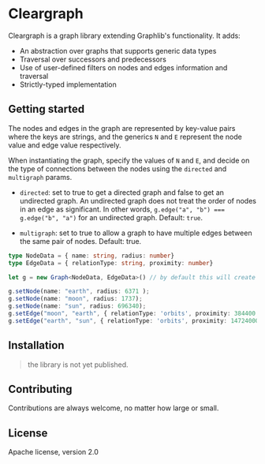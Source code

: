 # Cleargraph

Cleargraph is a graph library extending Graphlib's functionality. It adds:
 * An abstraction over graphs that supports generic data types
 * Traversal over successors and predecessors
 * Use of user-defined filters on nodes and edges information and traversal
 * Strictly-typed implementation

## Getting started

The nodes and edges in the graph are represented by key-value pairs where the keys are strings, 
and the generics `N` and `E` represent the node value and edge value respectively.

When instantiating the graph, specify the values of `N` and `E`, and decide on the type of connections between the nodes using the `directed` and `multigraph` params.

* `directed`: set to true to get a directed graph and false to get an undirected graph. An undirected graph does not treat the order of nodes in an edge as significant. In other words, `g.edge("a", "b") === g.edge("b", "a")` for an undirected graph. Default: `true`.

* `multigraph`: set to true to allow a graph to have multiple edges between the same pair of nodes. Default: true.

```typescript
type NodeData = { name: string, radius: number}
type EdgeData = { relationType: string, proximity: number}

let g = new Graph<NodeData, EdgeData>() // by default this will create a directed graph that allows multi-edges

g.setNode(name: "earth", radius: 6371 );
g.setNode(name: "moon", radius: 1737);
g.setNode(name: "sun", radius: 696340);
g.setEdge("moon", "earth", { relationType: 'orbits', proximity: 384400 });
g.setEdge("earth", "sun", { relationType: 'orbits', proximity: 147240000 });
```

## Installation

> the library is not yet published.

## Contributing

Contributions are always welcome, no matter how large or small.

## License

Apache license, version 2.0
